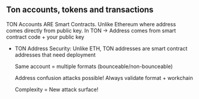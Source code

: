 ## Ton accounts, tokens and transactions

TON Accounts ARE Smart Contracts. Unlike Ethereum where address comes directly from public key. In TON -> Address comes from smart contract code + your public key

- TON Address Security:
  Unlike ETH, TON addresses are smart contract addresses that need deployment
  
  Same account = multiple formats (bounceable/non-bounceable)
  
  Address confusion attacks possible! Always validate format + workchain
  
  Complexity = New attack surface! 